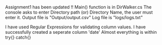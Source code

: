 Assignment1 has been updated !!
Main() function is in DirWalker.cs
The console asks to enter Directory path (or) Directory Name, the user must enter it.
Output file is "Output/output.csv"
Log file is "logs/logs.txt"

I have used Regular Expressions for validating column values.
I have successfully created a seperate column 'date'
Almost everything is within try{} catch{}



